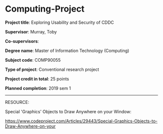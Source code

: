 # Computing-Project


**Project title**: Exploring Usability and Security of CDDC 

**Supervisor**: Murray, Toby 

**Co-supervisors**: 

**Degree name**: Master of Information Technology (Computing) 

**Subject code**: COMP90055 

**Type of project**: Conventional research project 

**Project credit in total**: 25 points 

**Planned completion**: 2019 sem 1 




--------------------------------------------------------------------


RESOURCE: 

Special 'Graphics' Objects to Draw Anywhere on your Window:

https://www.codeproject.com/Articles/29443/Special-Graphics-Objects-to-Draw-Anywhere-on-your

